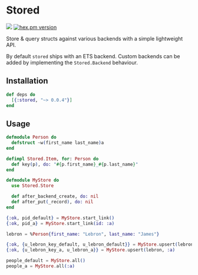 # Stored
![](https://github.com/rupurt/stored/workflows/.github/workflows/test.yml/badge.svg)
[![hex.pm version](https://img.shields.io/hexpm/v/stored.svg?style=flat)](https://hex.pm/packages/stored)

Store & query structs against various backends with a simple lightweight API.

By default `stored` ships with an ETS backend. Custom backends can be added by implementing the `Stored.Backend` behaviour.

## Installation

```elixir
def deps do
  [{:stored, "~> 0.0.4"}]
end
```

## Usage

```elixir
defmodule Person do
  defstruct ~w(first_name last_name)a
end

defimpl Stored.Item, for: Person do
  def key(p), do: "#{p.first_name}_#{p.last_name}"
end

defmodule MyStore do
  use Stored.Store

  def after_backend_create, do: nil
  def after_put(_record), do: nil
end

{:ok, pid_default} = MyStore.start_link()
{:ok, pid_a} = MyStore.start_link(id: :a)

lebron = %Person{first_name: "Lebron", last_name: "James"}

{:ok, {u_lebron_key_default, u_lebron_default}} = MyStore.upsert(lebron)
{:ok, {u_lebron_key_a, u_lebron_a}} = MyStore.upsert(lebron, :a)

people_default = MyStore.all()
people_a = MyStore.all(:a)
```
